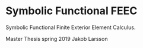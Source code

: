Symbolic Functional FEEC
========================

Symbolic Functional Finite Exterior Element Calculus.


Master Thesis spring 2019 Jakob Larsson
